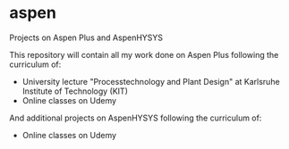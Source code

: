 # aspen
Projects on Aspen Plus and AspenHYSYS

This repository will contain all my work done on Aspen Plus following the curriculum of:
  - University lecture "Processtechnology and Plant Design" at Karlsruhe Institute of Technology (KIT)
  - Online classes on Udemy 

And additional projects on AspenHYSYS following the curriculum of:
  - Online classes on Udemy
